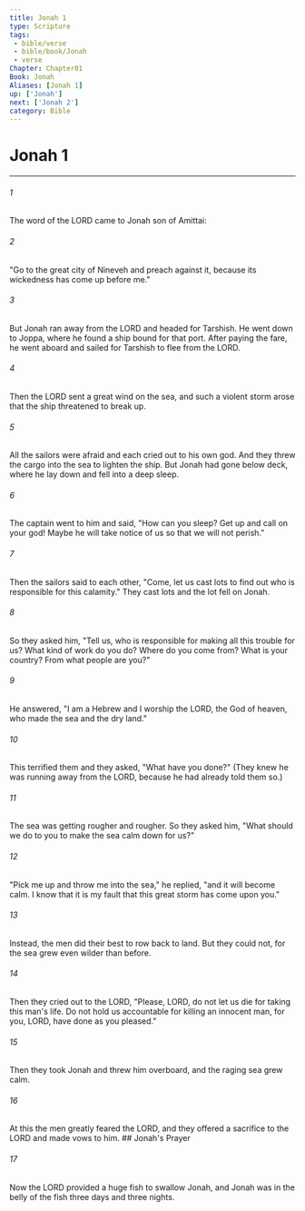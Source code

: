 ```yaml
---
title: Jonah 1
type: Scripture
tags:
 - bible/verse
 - bible/book/Jonah
 - verse
Chapter: Chapter01
Book: Jonah
Aliases: [Jonah 1]
up: ['Jonah']
next: ['Jonah 2']
category: Bible
---
```

# Jonah 1

***


###### 1 
The word of the LORD came to Jonah son of Amittai: 

###### 2 
"Go to the great city of Nineveh and preach against it, because its wickedness has come up before me." 

###### 3 
But Jonah ran away from the LORD and headed for Tarshish. He went down to Joppa, where he found a ship bound for that port. After paying the fare, he went aboard and sailed for Tarshish to flee from the LORD. 

###### 4 
Then the LORD sent a great wind on the sea, and such a violent storm arose that the ship threatened to break up. 

###### 5 
All the sailors were afraid and each cried out to his own god. And they threw the cargo into the sea to lighten the ship. But Jonah had gone below deck, where he lay down and fell into a deep sleep. 

###### 6 
The captain went to him and said, "How can you sleep? Get up and call on your god! Maybe he will take notice of us so that we will not perish." 

###### 7 
Then the sailors said to each other, "Come, let us cast lots to find out who is responsible for this calamity." They cast lots and the lot fell on Jonah. 

###### 8 
So they asked him, "Tell us, who is responsible for making all this trouble for us? What kind of work do you do? Where do you come from? What is your country? From what people are you?" 

###### 9 
He answered, "I am a Hebrew and I worship the LORD, the God of heaven, who made the sea and the dry land." 

###### 10 
This terrified them and they asked, "What have you done?" (They knew he was running away from the LORD, because he had already told them so.) 

###### 11 
The sea was getting rougher and rougher. So they asked him, "What should we do to you to make the sea calm down for us?" 

###### 12 
"Pick me up and throw me into the sea," he replied, "and it will become calm. I know that it is my fault that this great storm has come upon you." 

###### 13 
Instead, the men did their best to row back to land. But they could not, for the sea grew even wilder than before. 

###### 14 
Then they cried out to the LORD, "Please, LORD, do not let us die for taking this man's life. Do not hold us accountable for killing an innocent man, for you, LORD, have done as you pleased." 

###### 15 
Then they took Jonah and threw him overboard, and the raging sea grew calm. 

###### 16 
At this the men greatly feared the LORD, and they offered a sacrifice to the LORD and made vows to him. ## Jonah's Prayer 

###### 17 
Now the LORD provided a huge fish to swallow Jonah, and Jonah was in the belly of the fish three days and three nights. 
